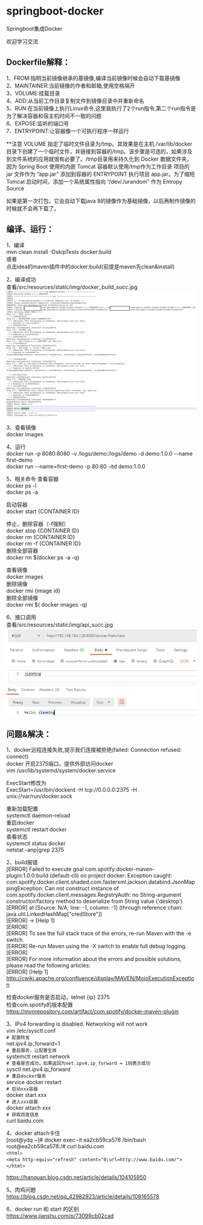 # springboot-docker   
Springboot集成Docker   

欢迎学习交流   

## Dockerfile解释：   
1、FROM:指明当前镜像继承的基镜像,编译当前镜像时候会自动下载基镜像   
2、MAINTAINER:当前镜像的作者和邮箱,使用空格隔开   
3、VOLUME:挂载目录   
4、ADD:从当前工作目录复制文件到镜像目录中并重新命名   
5、RUN:在当前镜像上执行Linux命令,这里我执行了2个run指令,第二个run指令是为了解决容器和宿主机时间不一致的问题   
6、EXPOSE:监听的端口号   
7、ENTRYPOINT:让容器像一个可执行程序一样运行  

**注意
VOLUME 指定了临时文件目录为/tmp。其效果是在主机 /var/lib/docker 目录下创建了一个临时文件，并链接到容器的/tmp。该步骤是可选的，如果涉及到文件系统的应用就很有必要了。/tmp目录用来持久化到 Docker 数据文件夹，因为 Spring Boot 使用的内嵌 Tomcat 容器默认使用/tmp作为工作目录
项目的 jar 文件作为 “app.jar” 添加到容器的
ENTRYPOINT 执行项目 app.jar。为了缩短 Tomcat 启动时间，添加一个系统属性指向 “/dev/./urandom” 作为 Entropy Source

如果是第一次打包，它会自动下载java 8的镜像作为基础镜像，以后再制作镜像的时候就不会再下载了。

## 编译、运行：
1、编译   
mvn clean install -DskipTests docker:build  
或者  
点击idea的maven插件中的docker:build(前提是maven先clean&install)   

2、编译成功   
查看/src/resources/static/img/docker_build_succ.jpg   
![Image text](https://github.com/nicxsky/springboot-collection/raw/main/springboot-docker/src/main/resources/static/img/docker_build_succ.jpg)   

3、查看镜像   
docker images   

4、运行   
docker run -p 8080:8080 -v /logs/demo:/logs/demo -d demo:1.0.0 --name first-demo   
docker run --name=first-demo -p 80:80 -itd demo:1.0.0   

5、相关命令
查看容器   
docker ps -l   
docker ps -a   

启动容器   
docker start {CONTAINER ID}   

停止、删除容器（-f强制）  
docker stop {CONTAINER ID}   
docker rm {CONTAINER ID}   
docker rm -f {CONTAINER ID}   
删除全部容器   
docker rm $(docker ps -a -q)   

查看镜像   
docker images   
删除镜像   
docker rmi {image id}   
删除全部镜像   
docker rmi $( docker images -q)   

6、接口调用   
查看/src/resources/static/img/api_succ.jpg   
![Image text](https://github.com/nicxsky/springboot-collection/raw/main/springboot-docker/src/main/resources/static/img/api_succ.jpg)   


## 问题&解决：
1、docker远程连接失败,提示我们连接被拒绝(failed: Connection refused: connect)   
docker 开启2375端口，提供外部访问docker   
vim /usr/lib/systemd/system/docker.service   

ExecStart修改为   
ExecStart=/usr/bin/dockerd -H tcp://0.0.0.0:2375 -H unix://var/run/docker.sock   

重新加载配置   
systemctl daemon-reload   
重启docker   
systemctl restart docker   
查看状态   
systemctl status docker   
netstat -anp|grep 2375   

2、build报错   
[ERROR] Failed to execute goal com.spotify:docker-maven-plugin:1.0.0:build (default-cli) on project docker: Exception caught: com.spotify.docker.client.shaded.com.fasterxml.jackson.databind.JsonMappingException: Can not construct instance of com.spotify.docker.client.messages.RegistryAuth: no String-argument constructor/factory method to deserialize from String value ('desktop')   
[ERROR]  at [Source: N/A; line: -1, column: -1] (through reference chain: java.util.LinkedHashMap["credStore"])   
[ERROR] -> [Help 1]   
[ERROR]    
[ERROR] To see the full stack trace of the errors, re-run Maven with the -e switch.   
[ERROR] Re-run Maven using the -X switch to enable full debug logging.   
[ERROR]    
[ERROR] For more information about the errors and possible solutions, please read the following articles:   
[ERROR] [Help 1] http://cwiki.apache.org/confluence/display/MAVEN/MojoExecutionException   

检查docker服务是否启动，telnet {ip} 2375   
检查com.spotify的版本配置   
https://mvnrepository.com/artifact/com.spotify/docker-maven-plugin   

3、IPv4 forwarding is disabled. Networking will not work   
vim /etc/sysctl.conf   
`# 配置转发`   
net.ipv4.ip_forward=1   
`# 重启服务，让配置生效`   
systemctl restart network   
`# 查看是否成功，如果返回为net.ipv4.ip_forward = 1则表示成功`   
sysctl net.ipv4.ip_forward   
`# 重启docker服务`    
service docker restart   
`# 启动xxx容器`    
docker start xxx   
`# 进入xxx容器`   
docker attach xxx   
`# 获取百度信息`   
curl baidu.com   

4、docker attach卡住   
[root@ydq ~]# docker exec -it ea2cb59ca578 /bin/bash   
root@ea2cb59ca578:/# curl baidu.com   
`<html>`   
`<meta http-equiv="refresh" content="0;url=http://www.baidu.com/">`   
`</html>`   

https://hanquan.blog.csdn.net/article/details/104105950   

5、肉鸡问题   
https://blog.csdn.net/qq_42982923/article/details/108165578   

6、docker run 和 start 的区别   
https://www.jianshu.com/p/73099cb02cad   


